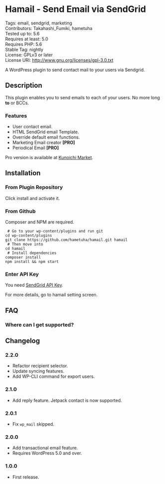 # Hamail - Send Email via SendGrid

Tags: email, sendgrid, marketing  
Contributors: Takahashi_Fumiki, hametuha  
Tested up to: 5.6  
Requires at least: 5.0  
Requires PHP: 5.6  
Stable Tag: nightly  
License: GPLv3 or later  
License URI: http://www.gnu.org/licenses/gpl-3.0.txt

A WordPress plugin to send contact mail to your users via Sendgrid.

## Description

This plugin enables you to send emails to each of your users.
No more long **to** or BCCs.

### Features

- User contact email.
- HTML SendGrid email Template.
- Override default email functions.
- Marketing Email creator **[PRO]**
- Periodical Email **[PRO]**

Pro version is available at [Kunoichi Market](https://kunoichiwp.com/product/plugin/hamail-pro).

## Installation

### From Plugin Repository

Click install and activate it.

### From Github

Composer and NPM are required.

```
 # Go to your wp-content/plugins and run git
cd wp-content/plugins
git clone https://github.com/hametuha/hamail.git hamail
 # Then move into
cd hamail
 # Install dependencies
composer install
npm install && npm start
```

### Enter API Key

You need [SendGrid API Key](https://sendgrid.com/docs/Classroom/Send/How_Emails_Are_Sent/api_keys.html).

For more details, go to hamail setting screen.

## FAQ

### Where can I get supported?

<!-- only:pro>
Please Go to [Kunoichi Market](https://kunoichiwp.com/product/plugin/hamail-pro) to get supported.
</only:pro -->

<!-- only:light>
To get supported, please go to [Kunoichi Market](https://kunoichiwp.com/product/plugin/hamail-pro).
</only:light -->

## Changelog

### 2.2.0

* Refactor recipient selector.
* Update syncing features.
* Add WP-CLI command for export users.

### 2.1.0

* Add reply feature. Jetpack contact is now supported.

### 2.0.1

* Fix `wp_mail` skipped.

### 2.0.0

* Add transactional email feature.
* Requires WordPress 5.0 and over.

### 1.0.0

* First release.
